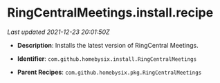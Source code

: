 # RingCentralMeetings.install.recipe

_Last updated 2021-12-23 20:01:50Z_

- **Description**: Installs the latest version of RingCentral Meetings.

- **Identifier**: `com.github.homebysix.install.RingCentralMeetings`

- **Parent Recipes**: `com.github.homebysix.pkg.RingCentralMeetings`
